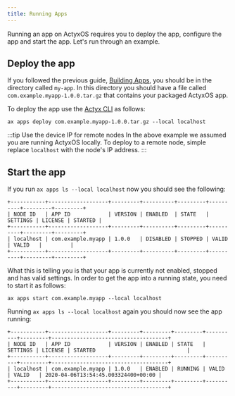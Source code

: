 ```yaml
---
title: Running Apps
---
```


Running an app on ActyxOS requires you to deploy the app, configure the app and start the app. Let's run through an example.

## Deploy the app

If you followed the previous guide, [Building Apps](building-apps.md), you should be in the directory called `my-app`. In this directory you should have a file called `com.example.myapp-1.0.0.tar.gz` that contains your packaged ActyxOS app.

To deploy the app use the [Actyx CLI](../../cli.md) as follows:

```
ax apps deploy com.example.myapp-1.0.0.tar.gz --local localhost
```

:::tip Use the device IP for remote nodes
In the above example we assumed you are running ActyxOS locally. To deploy to a remote node, simple replace `localhost` with the node's IP address.
:::

## Start the app

If you run `ax apps ls --local localhost` now you should see the following:

```
+-----------+-------------------+---------+----------+---------+----------+---------+---------+
| NODE ID   | APP ID            | VERSION | ENABLED  | STATE   | SETTINGS | LICENSE | STARTED |
+-----------+-------------------+---------+----------+---------+----------+---------+---------+
| localhost | com.example.myapp | 1.0.0   | DISABLED | STOPPED | VALID    | VALID   |         |
+-----------+-------------------+---------+----------+---------+----------+---------+---------+
```

What this is telling you is that your app is currently not enabled, stopped and has valid settings. In order to get the app into a running state, you need to start it as follows:

```
ax apps start com.example.myapp --local localhost
```

Running `ax apps ls --local localhost` again you should now see the app running:

```
+-----------+-------------------+---------+---------+---------+----------+---------+-------------------------------------+
| NODE ID   | APP ID            | VERSION | ENABLED | STATE   | SETTINGS | LICENSE | STARTED                             |
+-----------+-------------------+---------+---------+---------+----------+---------+-------------------------------------+
| localhost | com.example.myapp | 1.0.0   | ENABLED | RUNNING | VALID    | VALID   | 2020-04-06T13:54:45.003324400+00:00 |
+-----------+-------------------+---------+---------+---------+----------+---------+-------------------------------------+
```